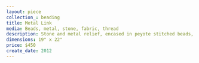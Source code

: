 ```yaml
---
layout: piece
collection_: beading
title: Metal Link
media: Beads, metal, stone, fabric, thread
description: Stone and metal relief, encased in peyote stitched beads, quilted fabric matted in glassed maple frame 2 inches in depth.
dimensions: 19" x 22"
price: $450
create_date: 2012
---
```

